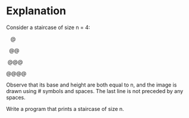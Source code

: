 # Explanation

Consider a staircase of size n = 4:

   @
   
  @@
  
 @@@
 
@@@@

Observe that its base and height are both equal to n, and the image is drawn using # symbols and spaces. The last line is not preceded by any spaces.

Write a program that prints a staircase of size n.

